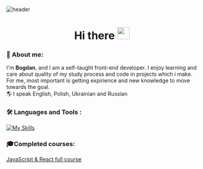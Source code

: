 ![header](https://capsule-render.vercel.app/api?type=waving&color=gradient&customColorList=5&height=120&section=header)
<h1 align="center">
  Hi there
  <img src="https://media.giphy.com/media/hvRJCLFzcasrR4ia7z/giphy.gif" height="32"/>
</h1>

### 📕 About me:
<p>I'm <b>Bogdan</b>, and I am a self-taught front-end developer. I enjoy learning and care about quality of my study process and code in projects which i make. For me, most important is getting expirience and new knowledge to move towards the goal. <br>
🌎 I speak English, Polish, Ukrainian and Russian </p>

### :hammer_and_wrench: Languages and Tools :

[![My Skills](https://skillicons.dev/icons?i=js,react,redux,html,sass,css,git,gulp,webpack&perline=4)](https://skillicons.dev)
### 🎓Completed courses:
<a href="https://www.udemy.com/certificate/UC-1d930940-a7fa-4a69-8b04-13cbb998e2d9/">JavaScript & React full course</a>

